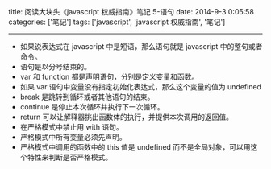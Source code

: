 title: 阅读大块头《javascript 权威指南》笔记 5-语句
date: 2014-9-3 0:05:58
categories: ['笔记']
tags: ['javascript', 'javascript 权威指南', '笔记']

---

- 如果说表达式在 javascript 中是短语，那么语句就是 javascript 中的整句或者命令。
- 语句是以分号结束的。
- var 和 function 都是声明语句，分别是定义变量和函数。
- 如果 var 语句中变量没有指定初始化表达式，那么这个变量的值为 undefined
- break 是跳转到循环或者其他语句的结束。
- continue 是停止本次循环并执行下一次循环。
- return 可以让解释器挑出函数体的执行，并提供本次调用的返回值。
- 在严格模式中禁止用 with 语句。
- 严格模式中所有变量必须先声明。
- 严格模式中调用的函数中的 this 值是 undefined 而不是全局对象，可以用这个特性来判断是否严格模式。
